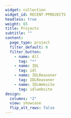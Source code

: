 ```yaml
---
widget: collection
widget_id: RECENT-PPROJECTS
headless: true
weight: 65
title: Projects
subtitle: ""
content:
  page_type: project
  filter_default: 0
  filter_button:
    - name: All
      tag: "*"
    - name: IDL
      tag: idl
    - name: IDLReasoner
      tag: IDLReasoner
    - name: IDLWebsite
      tag: idlwebsite
design:
  columns: "2"
  view: showcase
  flip_alt_rows: false
---
```

